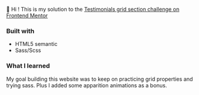 👋 Hi ! This is my solution to the [Testimonials grid section challenge on Frontend Mentor](https://www.frontendmentor.io/challenges/testimonials-grid-section-Nnw6J7Un7)

### Built with

- HTML5 semantic
- Sass/Scss

### What I learned

My goal building this website was to keep on practicing grid properties and trying sass. Plus I added some apparition animations as a bonus.
